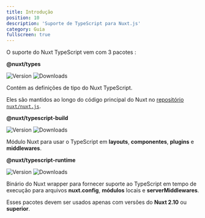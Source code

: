 ```yaml
---
title: Introdução
position: 10
description: 'Suporte de TypeScript para Nuxt.js'
category: Guia
fullscreen: true
---
```


O suporte do Nuxt TypeScript vem com 3 pacotes :

<alert type="info">

**@nuxt/types**

![Version](https://img.shields.io/npm/v/@nuxt/types?color=%23007ACC&style=flat-square)
![Downloads](https://img.shields.io/npm/dm/@nuxt/types?style=flat-square)

Contém as definições de tipo do Nuxt TypeScript.

Eles são mantidos ao longo do código principal do Nuxt no [repositório `nuxt/nuxt.js`](https://github.com/nuxt/nuxt.js/tree/dev/packages/types).

</alert>

<alert type="info">

**@nuxt/typescript-build**

![Version](https://img.shields.io/npm/v/@nuxt/typescript-build?color=%23007ACC&style=flat-square)
![Downloads](https://img.shields.io/npm/dm/@nuxt/typescript-build?style=flat-square)

Módulo Nuxt para usar o TypeScript em **layouts**, **componentes**, **plugins** e **middlewares**.

</alert>

<alert type="info">

**@nuxt/typescript-runtime**

![Version](https://img.shields.io/npm/v/@nuxt/typescript-runtime?color=%23007ACC&style=flat-square)
![Downloads](https://img.shields.io/npm/dm/@nuxt/typescript-runtime?style=flat-square)

Binário do Nuxt wrapper para fornecer suporte ao TypeScript em tempo de execução para arquivos **nuxt.config**, **módulos** locais e **serverMiddlewares**.

</alert>


<alert type="warning">

Esses pacotes devem ser usados apenas com versões do **Nuxt 2.10** ou **superior**.

</alert>
